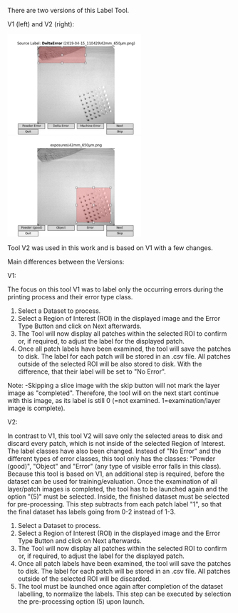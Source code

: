 There are two versions of this Label Tool.

V1 (left) and V2 (right):

<p float="left">
  <img src="/Label_Tool/tool_v1.png" width="300" />
  <img src="/Label_Tool/tool_v2.png" width="300" /> 
</p>

Tool V2 was used in this work and is based on V1 with a few changes.

Main differences between the Versions:

V1:

The focus on this tool V1 was to label only the occurring errors during the printing process and their error type class.

1. Select a Dataset to process.
2. Select a Region of Interest (ROI) in the displayed image and the Error Type Button and click on Next afterwards.
3. The Tool will now display all patches within the selected ROI to confirm or, if required, to adjust the label for the displayed patch.
4. Once all patch labels have been examined, the tool will save the patches to disk. The label for each patch will be stored in an .csv file. All patches outside of the selected ROI will be also stored to disk. With the difference, that their label will be set to "No Error".

Note:
-Skipping a slice image with the skip button will not mark the layer image as "completed". Therefore, the tool will on the next start continue with this image, as its label is still 0 (=not examined. 1=examination/layer image is complete).

V2:

In contrast to V1, this tool V2 will save only the selected areas to disk and discard every patch, which is not inside of the selected Region of Interest. The label classes have also been changed. Instead of "No Error" and the different types of error classes, this tool only has the classes: "Powder (good)", "Object" and "Error" (any type of visible error falls in this class). Because this tool is based on V1, an additional step is required, before the dataset can be used for training/evaluation. Once the examination of all layer/patch images is completed, the tool has to be launched again and the option "(5)" must be selected. Inside, the finished dataset must be selected for pre-processing. This step subtracts from each patch label "1", so that the final dataset has labels going from 0-2 instead of 1-3.

1. Select a Dataset to process.
2. Select a Region of Interest (ROI) in the displayed image and the Error Type Button and click on Next afterwards.
3. The Tool will now display all patches within the selected ROI to confirm or, if required, to adjust the label for the displayed patch.
4. Once all patch labels have been examined, the tool will save the patches to disk. The label for each patch will be stored in an .csv file. All patches outside of the selected ROI will be discarded.
5. The tool must be launched once again after completion of the dataset labelling, to normalize the labels. This step can be executed by selection the pre-processing option (5) upon launch.
